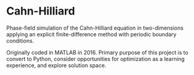 # Cahn-Hilliard
Phase-field simulation of the Cahn-Hilliard equation in two-dimensions applying an explicit finite-difference method with periodic boundary conditions. 

Originally coded in MATLAB in 2016. Primary purpose of this project is to convert to Python, consider opportunities for optimization as a learning experience, and explore solution space. 
